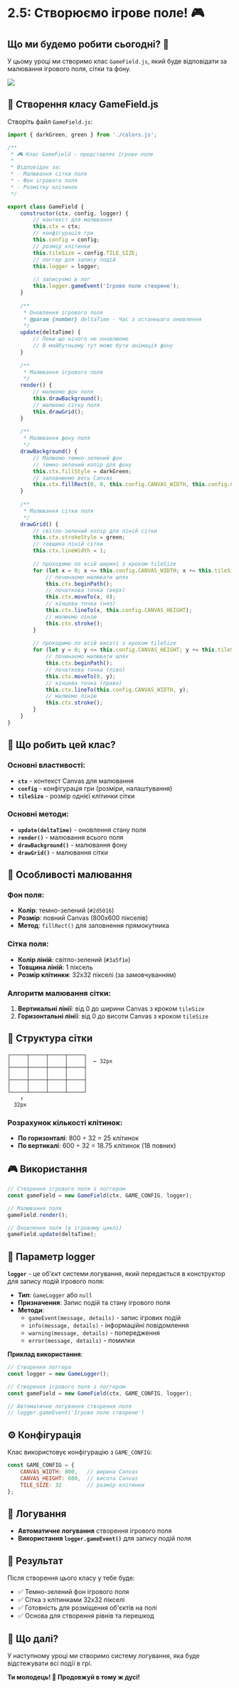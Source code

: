 # 2.5: Створюємо ігрове поле! 🎮

## Що ми будемо робити сьогодні? 🚀

У цьому уроці ми створимо клас `GameField.js`, який буде відповідати за малювання ігрового поля, сітки та фону.

<img src="/battle_city_js_course/gamefield.png" />

## 🎨 Створення класу GameField.js

Створіть файл `GameField.js`:

```javascript
import { darkGreen, green } from './colors.js';

/**
 * 🎮 Клас GameField - представляє ігрове поле
 * 
 * Відповідає за:
 * - Малювання сітки поля
 * - Фон ігрового поля
 * - Розмітку клітинок
 */

export class GameField {
    constructor(ctx, config, logger) {
        // контекст для малювання
        this.ctx = ctx;
        // конфігурація гри
        this.config = config;
        // розмір клітинки
        this.tileSize = config.TILE_SIZE;
        // логгер для запису подій
        this.logger = logger;
        
        // записуємо в лог
        this.logger.gameEvent('Ігрове поле створене');
    }
    
    /**
     * Оновлення ігрового поля
     * @param {number} deltaTime - Час з останнього оновлення
     */
    update(deltaTime) {
        // Поки що нічого не оновлюємо
        // В майбутньому тут може бути анімація фону
    }
    
    /**
     * Малювання ігрового поля
     */
    render() {
        // малюємо фон поля
        this.drawBackground();
        // малюємо сітку поля
        this.drawGrid();
    }
    
    /**
     * Малювання фону поля
     */
    drawBackground() {
        // Малюємо темно-зелений фон
        // темно-зелений колір для фону
        this.ctx.fillStyle = darkGreen;
        // заповнюємо весь Canvas
        this.ctx.fillRect(0, 0, this.config.CANVAS_WIDTH, this.config.CANVAS_HEIGHT);
    }
    
    /**
     * Малювання сітки поля
     */
    drawGrid() {
        // світло-зелений колір для ліній сітки
        this.ctx.strokeStyle = green;
        // товщина ліній сітки
        this.ctx.lineWidth = 1;
        
        // проходимо по всій ширині з кроком tileSize
        for (let x = 0; x <= this.config.CANVAS_WIDTH; x += this.tileSize) {
            // починаємо малювати шлях
            this.ctx.beginPath();
            // початкова точка (верх)
            this.ctx.moveTo(x, 0);
            // кінцева точка (низ)
            this.ctx.lineTo(x, this.config.CANVAS_HEIGHT);
            // малюємо лінію
            this.ctx.stroke();
        }
        
        // проходимо по всій висоті з кроком tileSize
        for (let y = 0; y <= this.config.CANVAS_HEIGHT; y += this.tileSize) {
            // починаємо малювати шлях
            this.ctx.beginPath();
            // початкова точка (ліво)
            this.ctx.moveTo(0, y);
            // кінцева точка (право)
            this.ctx.lineTo(this.config.CANVAS_WIDTH, y);
            // малюємо лінію
            this.ctx.stroke();
        }
    }
}
```

## 🎯 Що робить цей клас?

### Основні властивості:
- **`ctx`** - контекст Canvas для малювання
- **`config`** - конфігурація гри (розміри, налаштування)
- **`tileSize`** - розмір однієї клітинки сітки

### Основні методи:
- **`update(deltaTime)`** - оновлення стану поля
- **`render()`** - малювання всього поля
- **`drawBackground()`** - малювання фону
- **`drawGrid()`** - малювання сітки

## 🎨 Особливості малювання

### Фон поля:
- **Колір**: темно-зелений (`#2d5016`)
- **Розмір**: повний Canvas (800x600 пікселів)
- **Метод**: `fillRect()` для заповнення прямокутника

### Сітка поля:
- **Колір ліній**: світло-зелений (`#3a5f1e`)
- **Товщина ліній**: 1 піксель
- **Розмір клітинки**: 32x32 пікселі (за замовчуванням)

### Алгоритм малювання сітки:
1. **Вертикальні лінії**: від 0 до ширини Canvas з кроком `tileSize`
2. **Горизонтальні лінії**: від 0 до висоти Canvas з кроком `tileSize`

## 📐 Структура сітки

```
┌─────┬─────┬─────┬─────┐
│     │     │     │     │  ← 32px
├─────┼─────┼─────┼─────┤
│     │     │     │     │
├─────┼─────┼─────┼─────┤
│     │     │     │     │
└─────┴─────┴─────┴─────┘
    ↑
  32px
```

### Розрахунок кількості клітинок:
- **По горизонталі**: 800 ÷ 32 = 25 клітинок
- **По вертикалі**: 600 ÷ 32 = 18.75 клітинок (18 повних)

## 🎮 Використання

```javascript
// Створення ігрового поля з логгером
const gameField = new GameField(ctx, GAME_CONFIG, logger);

// Малювання поля
gameField.render();

// Оновлення поля (в ігровому циклі)
gameField.update(deltaTime);
```

## 📝 Параметр logger

**`logger`** - це об'єкт системи логування, який передається в конструктор для запису подій ігрового поля:

- **Тип**: `GameLogger` або `null`
- **Призначення**: Запис подій та стану ігрового поля
- **Методи**:
  - `gameEvent(message, details)` - запис ігрових подій
  - `info(message, details)` - інформаційні повідомлення
  - `warning(message, details)` - попередження
  - `error(message, details)` - помилки

**Приклад використання**:
```javascript
// Створення логгера
const logger = new GameLogger();

// Створення ігрового поля з логгером
const gameField = new GameField(ctx, GAME_CONFIG, logger);

// Автоматичне логування створення поля
// logger.gameEvent('Ігрове поле створене')
```

## ⚙️ Конфігурація

Клас використовує конфігурацію з `GAME_CONFIG`:

```javascript
const GAME_CONFIG = {
    CANVAS_WIDTH: 800,   // ширина Canvas
    CANVAS_HEIGHT: 600,  // висота Canvas
    TILE_SIZE: 32        // розмір клітинки
};
```

## 📝 Логування

- **Автоматичне логування** створення ігрового поля
- **Використання `logger.gameEvent()`** для запису подій поля

## 🎉 Результат

Після створення цього класу у тебе буде:
- ✅ Темно-зелений фон ігрового поля
- ✅ Сітка з клітинками 32x32 пікселі
- ✅ Готовність для розміщення об'єктів на полі
- ✅ Основа для створення рівнів та перешкод

## 🚀 Що далі?

У наступному уроці ми створимо систему логування, яка буде відстежувати всі події в грі.

**Ти молодець! 🌟 Продовжуй в тому ж дусі!** 